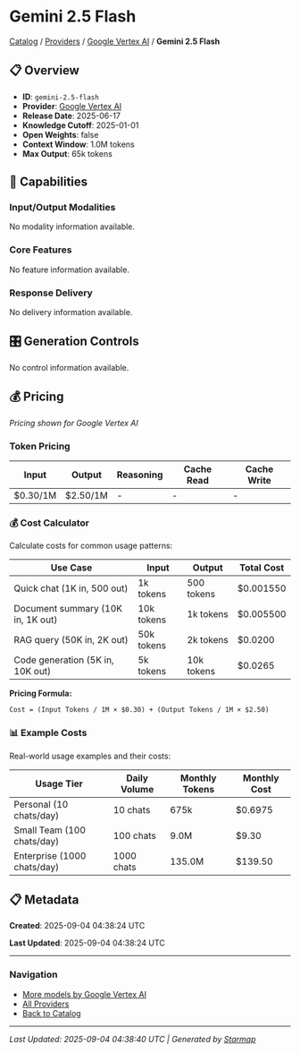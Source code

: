 # Gemini 2.5 Flash
  
[Catalog](../../../..) / [Providers](../../..) / [Google Vertex AI](../..) / **Gemini 2.5 Flash**


## 📋 Overview
  
- **ID**: `gemini-2.5-flash`
- **Provider**: [Google Vertex AI](../)
- **Release Date**: 2025-06-17
- **Knowledge Cutoff**: 2025-01-01
- **Open Weights**: false
- **Context Window**: 1.0M tokens
- **Max Output**: 65k tokens
  
## 🎯 Capabilities
  
### Input/Output Modalities
  
No modality information available.
  
### Core Features
  
No feature information available.
  
### Response Delivery
  
No delivery information available.
  
## 🎛️ Generation Controls
  
No control information available.
  
## 💰 Pricing
  
*Pricing shown for Google Vertex AI*
  
  
### Token Pricing
  
| Input | Output | Reasoning | Cache Read | Cache Write |
|---------|---------|---------|---------|---------|
| $0.30/1M | $2.50/1M | - | - | - |

  
### 💰 Cost Calculator
  
Calculate costs for common usage patterns:
  
  
| Use Case | Input | Output | Total Cost |
|---------|---------|---------|---------|
| Quick chat (1K in, 500 out) | 1k tokens | 500 tokens | $0.001550 |
| Document summary (10K in, 1K out) | 10k tokens | 1k tokens | $0.005500 |
| RAG query (50K in, 2K out) | 50k tokens | 2k tokens | $0.0200 |
| Code generation (5K in, 10K out) | 5k tokens | 10k tokens | $0.0265 |

  
**Pricing Formula:**
  
```
Cost = (Input Tokens / 1M × $0.30) + (Output Tokens / 1M × $2.50)
```
  
### 📊 Example Costs
  
Real-world usage examples and their costs:
  
  
| Usage Tier | Daily Volume | Monthly Tokens | Monthly Cost |
|---------|---------|---------|---------|
| Personal (10 chats/day) | 10 chats | 675k | $0.6975 |
| Small Team (100 chats/day) | 100 chats | 9.0M | $9.30 |
| Enterprise (1000 chats/day) | 1000 chats | 135.0M | $139.50 |

  
## 📋 Metadata
  
**Created**: 2025-09-04 04:38:24 UTC
  
**Last Updated**: 2025-09-04 04:38:24 UTC
  
  
---
  
  
### Navigation

- [More models by Google Vertex AI](../)
- [All Providers](../../../../providers)
- [Back to Catalog](../../../..)


---
_Last Updated: 2025-09-04 04:38:40 UTC | Generated by [Starmap](https://github.com/agentstation/starmap)_
